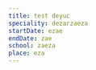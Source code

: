 ```yaml
---
title: test deyuc
speciality: dezarzaeza
startDate: ezae
endDate: zae
school: zaeza
place: eza
---
```


